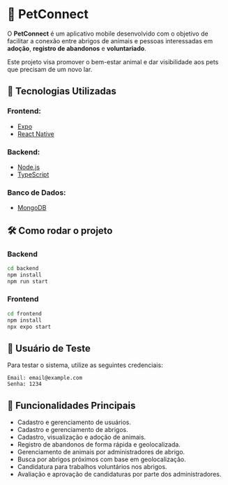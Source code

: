 # 🐾 PetConnect

O **PetConnect** é um aplicativo mobile desenvolvido com o objetivo de facilitar a conexão entre abrigos de animais e pessoas interessadas em **adoção**, **registro de abandonos** e **voluntariado**.  

Este projeto visa promover o bem-estar animal e dar visibilidade aos pets que precisam de um novo lar.  


## 🚀 Tecnologias Utilizadas

### Frontend:
- [Expo](https://expo.dev/)
- [React Native](https://reactnative.dev/)

### Backend:
- [Node.js](https://nodejs.org/)
- [TypeScript](https://www.typescriptlang.org/)

### Banco de Dados:
- [MongoDB](https://www.mongodb.com/)


## 🛠️ Como rodar o projeto

### Backend

```bash
cd backend
npm install       
npm run start
```

### Frontend

```bash
cd frontend
npm install      
npx expo start
```


## 👤 Usuário de Teste
Para testar o sistema, utilize as seguintes credenciais:

    Email: email@example.com
    Senha: 1234


## 📌 Funcionalidades Principais

- Cadastro e gerenciamento de usuários.
- Cadastro e gerenciamento de abrigos.
- Cadastro, visualização e adoção de animais.
- Registro de abandonos de forma rápida e geolocalizada.
- Gerenciamento de animais por administradores de abrigo.
- Busca por abrigos próximos com base em geolocalização.
- Candidatura para trabalhos voluntários nos abrigos.
- Avaliação e aprovação de candidaturas por parte dos administradores.
